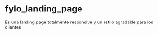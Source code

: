 # fylo_landing_page
Es una landing page totalmente responsive y un estilo agradable para los clientes
